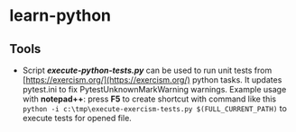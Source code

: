 # learn-python

## Tools

- Script **_execute-python-tests.py_** can be used to run unit tests from [https://exercism.org/](https://exercism.org/) python tasks.
It updates pytest.ini to fix PytestUnknownMarkWarning warnings. Example usage with **notepad++**: press **F5** to create shortcut with command like this
```python -i c:\tmp\execute-exercism-tests.py $(FULL_CURRENT_PATH)``` to execute tests for opened file.
